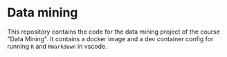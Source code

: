 # Data mining

This repository contains the code for the data mining project of the course "Data Mining". It contains a docker image and a dev container config for running `R` and `Rmarkdown` in vscode.
